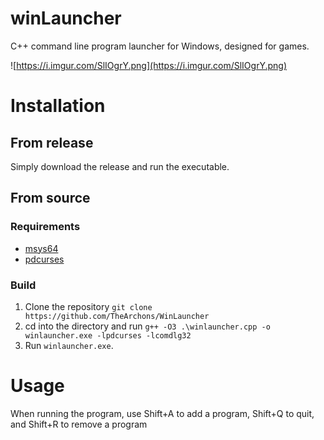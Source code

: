 # winLauncher
C++ command line program launcher for Windows, designed for games.

![https://i.imgur.com/SlIOgrY.png](https://i.imgur.com/SlIOgrY.png)

# Installation
## From release
Simply download the release and run the executable.

## From source
### Requirements
- [msys64](https://www.msys2.org/)
- [pdcurses](https://github.com/wmcbrine/PDCurses)

### Build
1. Clone the repository `git clone https://github.com/TheArchons/WinLauncher`
2. cd into the directory and run `g++ -O3 .\winlauncher.cpp -o winlauncher.exe -lpdcurses -lcomdlg32`
3. Run `winlauncher.exe`.

# Usage
When running the program, use Shift+A to add a program, Shift+Q to quit, and Shift+R to remove a program
